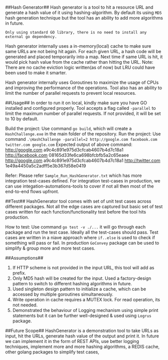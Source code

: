 ##Hash Generator##
Hash generator is a tool to hit a resource URL and generate a hash value of it using hashing-algorithm. By default its using `MD5` hash generation technique but the tool has an ability to add more algorithms in future. 

`Only using standard GO library, there is no need to install any external go dependency.`

Hash generator internally uses a in-memory(local) cache to make sure same URLs are not being hit again. For each given URL, a hash code will be generated and placed temporarily into a map. Next time if same URL is hit, it would pick hash value from the cache rather than hitting the URL.
Note: There are no cache eviction logic written(as of now) but LRU could have been used to make it smarter.

Hash generator internally uses Goroutines to maximize the usage of CPUs and improving the performance of the operations. Tool also has an ability to limit the number of parallel requests to prevent local resources.


##Usage##
In order to run it on local, kindly make sure you have GO installed and configured properly.
Tool accepts a flag called `-parallel` to limit the maximum number of parallel requests. If not provided, it will be set to 10 by default.

Build the project: Use command `go build`, which will create a `HashChallenge.exe` in the main folder of the repository.
Run the project: Use command `.\HashChallenge -parallel=2 http://google.com facebook.com twitter.com google.com`
Expected output of above command:
http://google.com a9c4c891e975d3cfcab4607b4d7c18a1
http://facebook.com 08165d33fe6ca698bfcbfb5a2c65eaee
http://google.com a9c4c891e975d3cfcab4607b4d7c18a1
http://twitter.com 1e49a4450a5c2adff5e3b367d58e0419

Refer: Please refer `Sample_Run_HashGenerator.txt` which has more integration test-cases defined. For integration test-cases in production, we can use integation-automations-tools to cover if not all then most of the end-to-end flows upfront.

##Test##
HashGenerator tool comes with set of unit test cases across different packages. Not all the edge cases are captured but basic set of test cases written for each function/functionality test before the tool hits production.

How to test: Use command `go test -v ./...` it will go through each package and run the test case. Ideally all the test-cases should pass. Test cases are written in a niave approach where `if..else` is used to check if something will pass or fail. In production `GoConvey` package can be used to simplify & group more and more test cases.

##Assumptions##
1. If HTTP scheme is not provided in the input URL, this tool will add as prefix.
2. Only MD5 hash will be created for the input. Used a factory-design pattern to switch to different hashing algorithms in future.
3. Used singleton design pattern to initialize a cache, which can be accessed by multiple goroutines simultaneously.
4. Write operation in cache requires a MUTEX lock. For read operation, its not needed.
5. Demonstrated the behaviour of Logging mechanism using simple print statements but it can be further well-designed & used using `Logrus` package.


##Future Scope##
HashGenerator is a demonstration tool to take URLs as input, hit the URLs, generate hash value of the output and print it. In future we can implement it in the form of REST APIs, use better logging techniques, implement more and more hashing algorithms, a REDIS cache, other golang packages to simplify test cases, 

